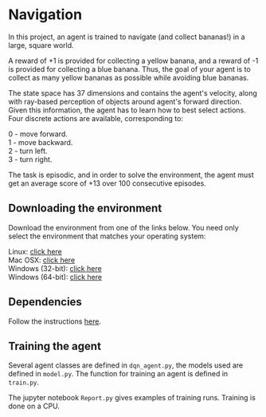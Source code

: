 # Navigation

In this project, an agent is trained to navigate (and collect bananas!) 
in a large, square world.

A reward of +1 is provided for collecting a yellow banana, 
and a reward of -1 is provided for collecting a blue banana. 
Thus, the goal of your agent is to collect as many yellow bananas as possible 
while avoiding blue bananas.

The state space has 37 dimensions and contains the agent's velocity, 
along with ray-based perception of objects around agent's forward direction. 
Given this information, the agent has to learn how to best select actions. 
Four discrete actions are available, corresponding to:

0 - move forward.  
1 - move backward.  
2 - turn left.  
3 - turn right.  

The task is episodic, and in order to solve the environment, 
the agent must get an average score of +13 over 100 consecutive episodes.

## Downloading the environment

Download the environment from one of the links below. You need only select the environment that matches your operating system:

Linux: [click here](https://s3-us-west-1.amazonaws.com/udacity-drlnd/P1/Banana/Banana_Linux.zip)  
Mac OSX: [click here](https://s3-us-west-1.amazonaws.com/udacity-drlnd/P1/Banana/Banana.app.zip)  
Windows (32-bit): [click here](https://s3-us-west-1.amazonaws.com/udacity-drlnd/P1/Banana/Banana_Windows_x86.zip)  
Windows (64-bit): [click here](https://s3-us-west-1.amazonaws.com/udacity-drlnd/P1/Banana/Banana_Windows_x86_64.zip)  


## Dependencies

Follow the instructions [here](../README.md).


## Training the agent

Several agent classes are defined in `dqn_agent.py`, 
the models used are defined in `model.py`.
The function for training an agent is defined in `train.py`.

The jupyter notebook `Report.py` gives examples of training runs.
Training is done on a CPU.